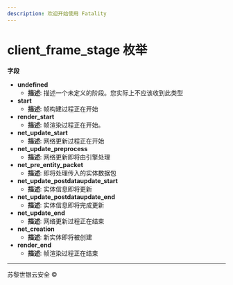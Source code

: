 ```yaml
---
description: 欢迎开始使用 Fatality
---
```


# client\_frame\_stage 枚举

**字段**

* **undefined**
  * **描述**: 描述一个未定义的阶段。您实际上不应该收到此类型
* **start**
  * **描述**: 帧构建过程正在开始
* **render\_start**
  * **描述**: 帧渲染过程正在开始。
* **net\_update\_start**
  * **描述**: 网络更新过程正在开始
* **net\_update\_preprocess**
  * **描述**: 网络更新即将由引擎处理
* **net\_pre\_entity\_packet**
  * **描述**: 即将处理传入的实体数据包
* **net\_update\_postdataupdate\_start**
  * **描述**: 实体信息即将更新
* **net\_update\_postdataupdate\_end**
  * **描述**: 实体信息即将完成更新
* **net\_update\_end**
  * **描述**: 网络更新过程正在结束
* **net\_creation**
  * **描述**: 新实体即将被创建
* **render\_end**
  * **描述**: 帧渲染过程正在结束

***

苏黎世银云安全 ©
